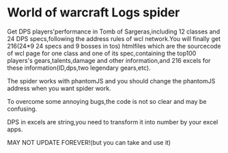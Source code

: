 # World of warcraft Logs spider
Get DPS players'performance in Tomb of Sargeras,including 12 classes and 24 DPS specs,following the address rules of wcl network.You will finally get 216(24*9 24 specs and 9 bosses in tos) htmlfiles which are the sourcecode of wcl page for one class and one of its spec,containing the top100 players's gears,talents,damage and other information,and 216 excels for these information(ID,dps,two legendary gears,etc).

The spider works with phantomJS and you should change the phantomJS address when you want spider work.

To overcome some annoying bugs,the code is not so clear and may be confusing.

DPS in excels are string,you need to transform it into number by your excel apps.

MAY NOT UPDATE FOREVER!(but you can take and use it)
